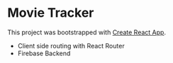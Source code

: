 # Movie Tracker

This project was bootstrapped with [Create React App](https://github.com/facebook/create-react-app).

- Client side routing with React Router
- Firebase Backend
